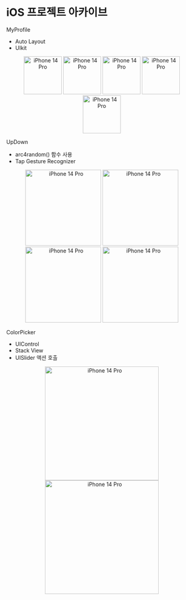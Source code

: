 # iOS 프로젝트 아카이브

MyProfile
- Auto Layout
- UIkit

<div align="center">
<img width="100" alt="iPhone 14 Pro" src="https://user-images.githubusercontent.com/64319909/201589404-23092e25-59ab-4373-bf7d-8d7f8d4f3127.png">
<img width="100" alt="iPhone 14 Pro" src="https://user-images.githubusercontent.com/64319909/201589415-a2a99234-2e1a-4e9d-87b2-8624a42323e4.png">
<img width="100" alt="iPhone 14 Pro" src="https://user-images.githubusercontent.com/64319909/201589424-e7436cdf-d602-4dcd-b6b8-3c9cbcadfa18.png">
<img width="100" alt="iPhone 14 Pro" src="https://user-images.githubusercontent.com/64319909/201589425-520f1a90-51b4-4eb8-9b85-bc6bd4e5f80a.png">
<img width="100" alt="iPhone 14 Pro" src="https://user-images.githubusercontent.com/64319909/201589429-d5ff4454-572d-4c6c-bce0-78254491d09c.png">
</div>

UpDown
- arc4random() 함수 사용
- Tap Gesture Recognizer

<div align="center">
<img width="200" alt="iPhone 14 Pro" src="https://user-images.githubusercontent.com/64319909/201589041-cc4e2b16-8b43-4618-b8e4-dc21856127c5.png">
<img width="200" alt="iPhone 14 Pro" src="https://user-images.githubusercontent.com/64319909/201589044-f4a477b8-518b-45ee-8c9a-d4edc2bdb317.png">
<img width="200" alt="iPhone 14 Pro" src="https://user-images.githubusercontent.com/64319909/201589046-6c3a7695-3a49-4360-8da5-3081ab97a3cc.png">
<img width="200" alt="iPhone 14 Pro" src="https://user-images.githubusercontent.com/64319909/201589050-a9cb6c68-381b-4b09-9b85-bbf9b530a2af.png">
</div>

ColorPicker
- UIControl
- Stack View
- UISlider 액션 호출

<div align="center">
<img width="300" alt="iPhone 14 Pro" src="https://user-images.githubusercontent.com/64319909/201588529-9d8b78f8-3cba-4414-a60e-dc37d9f6a9b8.png">
<img width="300" alt="iPhone 14 Pro" src="https://user-images.githubusercontent.com/64319909/201588470-761fa4cf-4560-4e18-a92b-8111a4d326b1.png">
</div>
